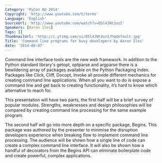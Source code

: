 ```yaml
---
Category: 'PyCon AU 2014'
Copyright: 'http://www.youtube.com/t/terms'
Language: 'English'
SourceUrl: 'http://www.youtube.com/watch?v=D5l4JNt2ozI'
Speakers: [Aaron Iles]
Tags: []
ThumbnailUrl: 'http://i.ytimg.com/vi/D5l4JNt2ozI/hqdefault.jpg'
Title: 'Command line programs for busy developers by Aaron Iles'
date: '2014-08-07'
---
```

Command line interface tools are the new web framework. In addition to the
Python standard library's getopt, optparse and argparse there is a bewildering
array of packages available on the Python Packaging Index. Packages like Click,
Cliff, Docopt, Invoke all provide different mechanics for creating command line
applications. When all you want to do is expose a command line and get back to
creating functionality, it’s hard to know which alternative to reach for.

This presentation will have two parts, the first half will be a brief survey
of popular modules. Strengths, weaknesses and design philosophies will be
compared by creating command line processing for the same example program.

The second half will go into more depth on a specific package, Begins. This
package was authored by the presenter to minimise the disruption developers
experience when breaking flow to implement command line processing. The
audience will be shown how a single line of code can create a complex command
line interface. It will also be shown how a handful of decorators from the
Begins API can eliminate boilerplate code and create powerful, complex
applications.
